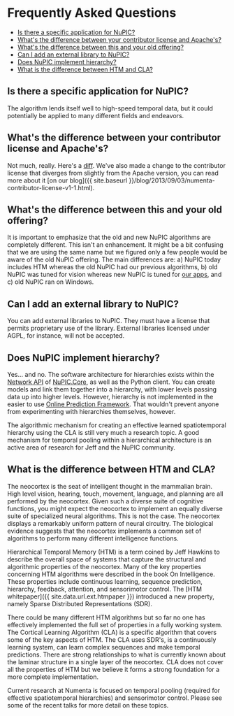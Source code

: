 # Frequently Asked Questions

* <i></i> [Is there a specific application for NuPIC?](#is-there-a-specific-application-for-nupic)
* <i></i> [What's the difference between your contributor license and Apache's?](#whats-the-difference-between-your-contributor-license-and-apaches)
* <i></i> [What's the difference between this and your old offering?](#whats-the-difference-between-this-and-your-old-offering)
* <i></i> [Can I add an external library to NuPIC?](#can-i-add-an-external-library-to-nupic)
* <i></i> [Does NuPIC implement hierarchy?](#does-nupic-implement-hierarchy)
* <i></i> [What is the difference between HTM and CLA?](#what-is-the-difference-between-htm-and-cla)

## Is there a specific application for NuPIC?

The algorithm lends itself well to high-speed temporal data, but it could
potentially be applied to many different fields and endeavors.

## What's the difference between your contributor license and Apache's?

Not much, really. Here's a [diff](http://www.diffchecker.com/tas54ez4). We've
also made a change to the contributor license that diverges from slightly from
the Apache version, you can read more about it
[on our blog]({{ site.baseurl }}/blog/2013/09/03/numenta-contributor-license-v1-1.html).

## What's the difference between this and your old offering?

It is important to emphasize that the old and new NuPIC algorithms are
completely different.  This isn't an enhancement.  It might be a bit confusing
that we are using the same name but we figured only a few people would be aware
of the old NuPIC offering. The main differences are: a) NuPIC today includes HTM
whereas the old NuPIC had our previous algorithms, b) old NuPIC was tuned for
vision whereas new NuPIC is tuned for
[our apps](http://numenta.com), and c) old NuPIC ran on Windows.

## Can I add an external library to NuPIC?

You can add external libraries to NuPIC. They must have a license that permits
proprietary use of the library. External libraries licensed under AGPL, for
instance, will not be accepted.

## Does NuPIC implement hierarchy?

Yes... and no. The software architecture for hierarchies exists within the
[Network API](https://github.com/numenta/nupic/wiki/NuPIC-Core-Network-API) of
[NuPIC.Core](https://github.com/numenta/nupic.core), as well as the Python
client. You can create models and link them together into a hierarchy, with
lower levels passing data up into higher levels. However, hierarchy is not
implemented in the easier to use
[Online Prediction Framework](https://github.com/numenta/nupic/wiki/Online-Prediction-Framework).
That wouldn't prevent anyone from experimenting with hierarchies themselves,
however.

The algorithmic mechanism for creating an effective learned spatiotemporal
hierarchy using the CLA is still very much a research topic. A good mechanism
for temporal pooling within a hierarchical architecture is an active area of
research for Jeff and the NuPIC community.

## What is the difference between HTM and CLA?

The neocortex is the seat of intelligent thought in the mammalian brain. High
level vision, hearing, touch, movement, language, and planning are all performed
by the neocortex. Given such a diverse suite of cognitive functions, you might
expect the neocortex to implement an equally diverse suite of specialized neural
algorithms. This is not the case. The neocortex displays a remarkably uniform
pattern of neural circuitry. The biological evidence suggests that the neocortex
implements a common set of algorithms to perform many different intelligence
functions.

Hierarchical Temporal Memory (HTM) is a term coined by Jeff Hawkins to describe
the overall space of systems that capture the structural and algorithmic
properties of the neocortex. Many of the key properties concerning HTM
algorithms were described in the book On Intelligence. These properties include
continuous learning, sequence prediction, hierarchy, feedback, attention, and
sensorimotor control. The [HTM whitepaper]({{ site.data.url.ext.htmpaper }})
introduced a new property, namely Sparse Distributed Representations (SDR).

There could be many different HTM algorithms but so far no one has effectively
implemented the full set of properties in a fully working system. The Cortical
Learning Algorithm (CLA) is a specific algorithm that covers some of the key
aspects of HTM. The CLA uses SDR's, is a continuously learning system, can learn
complex sequences and make temporal predictions. There are strong relationships
to what is currently known about the laminar structure in a single layer of the
neocortex. CLA does not cover all the properties of HTM but we believe it forms
a strong foundation for a more complete implementation.

Current research at Numenta is focused on temporal pooling (required for
effective spatiotemporal hierarchies) and sensorimotor control. Please see some
of the recent talks for more detail on these topics.
